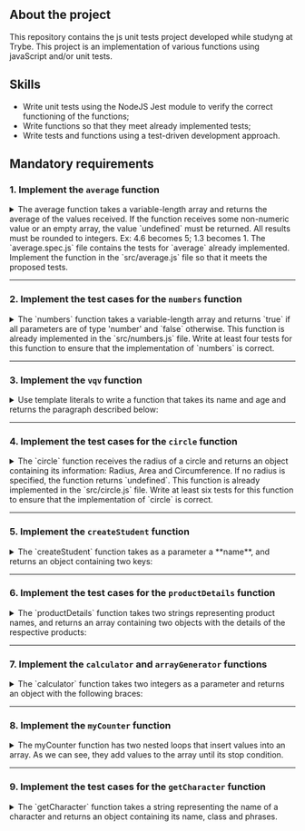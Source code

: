 ## About the project
This repository contains the js unit tests project developed while studyng at Trybe. This project is an implementation of various functions using javaScript and/or unit tests.

## Skills
- Write unit tests using the NodeJS Jest module to verify the correct functioning of the functions;
- Write functions so that they meet already implemented tests;
- Write tests and functions using a test-driven development approach.

## Mandatory requirements

### 1. Implement the `average` function

<details>
  <summary>The average function takes a variable-length array and returns the average of the values ​​received. If the function receives some non-numeric value or an empty array, the value `undefined` must be returned. All results must be rounded to integers. Ex: 4.6 becomes 5; 1.3 becomes 1. The `average.spec.js` file contains the tests for `average` already implemented. Implement the function in the `src/average.js` file so that it meets the proposed tests.</summary><br/>


  **What will be tested:**

  - It will be validated if, when receiving an array of numbers, the `average` function returns the average of its values;
  - It will be validated if, when receiving an array that contains non-numeric values, the `average` function returns `undefined`;
  - It will be validated if, when receiving an empty array, the `average` function returns `undefined`.

</details>

---

### 2. Implement the test cases for the `numbers` function

<details>
  <summary>The `numbers` function takes a variable-length array and returns `true` if all parameters are of type 'number' and `false` otherwise. This function is already implemented in the `src/numbers.js` file. Write at least four tests for this function to ensure that the implementation of `numbers` is correct.</summary><br/>

  **What will be tested:**

  - It will be validated if in the test of the `numbers` function, the function return is `true` when the array passed by parameter contains only numbers.

</details>

---

### 3. Implement the `vqv` function

<details>
  <summary>Use template literals to write a function that takes its name and age and returns the paragraph described below:</summary><br/>

  ```javascript
  `Hi, my name is Tunico!
  I'm 30 years old,
  I work at Trybe and I do a lot of programming!
  #VQV!`
  ```

  If the function is called without any parameters, the value `undefined` must be returned. The `vqv.spec.js` file contains the tests for `vqv` already implemented. Implement the function in the `src/vqv.js` file so that it meets the proposed tests.

  **What will be evaluated**

  - It will be validated if `vqv` is a function;
  - It will be validated if the `vqv` function returns string data;
  - It will be validated if the `vqv` function returns the expected phrase when passed parameters of name and age;
  - It will be validated if the `vqv` function, when called without parameter, returns `undefined`.

</details>

---

### 4. Implement the test cases for the `circle` function

<details>

  <summary>The `circle` function receives the radius of a circle and returns an object containing its information: Radius, Area and Circumference. If no radius is specified, the function returns `undefined`. This function is already implemented in the `src/circle.js` file. Write at least six tests for this function to ensure that the implementation of `circle` is correct.</summary></br>

  **What will be evaluated**

  - It will be validated if in the test of the `circle` function, when receiving a radius, the function return is an object with the correct information (Radius, Area and Circumference).

</details>

---

### 5. Implement the `createStudent` function

<details>
<summary>The `createStudent` function takes as a parameter a **name**, and returns an object containing two keys:</summary></br>

  1. **name**, containing the name passed as a parameter;
  2. **feedback**, containing a function that returns the phrase 'Jeez good person!' when being called.

  The `createStudent.spec.js` file contains the tests for `createStudent` already implemented. Implement the function in the `src/createStudent.js` file so that it meets the proposed tests.

  **What will be evaluated**

  - It will be validated if the `createStudent` function returns an object that contains two keys: `name`, containing the name passed as a parameter; and `feedback`, containing a function that returns the phrase 'Jeez good person!' when being called.

</details>

---

### 6. Implement the test cases for the `productDetails` function

<details>
  <summary>The `productDetails` function takes two strings representing product names, and returns an array containing two objects with the details of the respective products:</summary></br>

  ```javascript
  productDetails('Alcohol gel', 'Mask');
  ```

  **Returns:**

  ```js
  [
    {
      name: 'Alcohol gel'
      details: {
        productId: 'Alcohol gel123'
      }
    },
    {
      name: 'Mask'
      details: {
        productId: 'Mask123'
      }
    }
  ]
  ```

  This function is already implemented in the `src/productDetails.js` file. Write at least five tests for this function in the `tests/productDetails.js` file to ensure that the `productDetails` implementation is correct.

  **What will be evaluated**

  - It will be validated if in the test of the `productDetails` function, when receiving two strings, the function return is an array of objects and if each object contains the necessary data.

</details>

---
### 7. Implement the `calculator` and `arrayGenerator` functions

<details>
  <summary>The `calculator` function takes two integers as a parameter and returns an object with the following braces:</summary></br>
  - sum;
  - multi;
  - div;
  - sub.

  For each key, assign the corresponding operation to its key as a value:
  - `sum:` returns the result of the sum of the two numbers;
  - `mult:` returns the result of multiplying the two numbers;
  - `div:` returns the result of dividing the two numbers;
  - `sub:` returns the result of subtracting the two numbers.

  Division results should always be rounded down.

  Parameters:
  - Two whole numbers.

  Behavior:
  ```javascript
  calculator(1, 2); // { sum: 3, mult: 2, div: 0, sub: -1 }
  ```

  The `arrayGenerator` function converts objects into arrays, of keys, values ​​or both. It must take two parameters:

  - the first parameter must be a string that indicates the type of conversion;
  - the second parameter should be an object similar to the one returned by the calculator function you just developed.

  Parameters:
  - A string indicating the type of conversion;
  - An object in the format { sum: 3, mult: 2, div: 0, sub: -1 };

  Behavior:
  ```javascript
  arrayGenerator('keys', { sum: 3, mult: 2, div: 1, sub: 0 ​​}) // [ 'sum', 'mult', 'div', 'sub' ]
  arrayGenerator('values', { sum: 3, mult: 2, div: 1, sub: 0 ​​}) // [ 3, 2, 1, 0 ]
  arrayGenerator('entries', { sum: 3, mult: 2, div: 1, sub: 0 ​​}) // [ [ 'sum', 3 ], [ 'mult', 2 ], [ 'div', 1 ] , [ 'sub', 0 ] ]
  ```
  The `objPlayground.spec.js` file contains the tests for `calculator` and `arrayGenerator` already implemented. Implement the functions in the `src/objPlayground.js` file so that it meets the proposed tests.

  **What will be evaluated**

  - It will be evaluated if the `calculator` function returns the expected values;
  - It will be evaluated if the `arrayGenerator` function returns the expected values.

</details>

---

### 8. Implement the `myCounter` function

<details>
  <summary>The myCounter function has two nested loops that insert values ​​into an array. As we can see, they add values ​​to the array until its stop condition.</summary></br>

   Fix the `myCounter` function, without eliminating any of the repeat loops, so that the function returns the correct array. The `myCounter.spec.js` file contains the tests for `myCounter` already implemented. Implement the function in the `src/myCounter.js` file so that it meets the proposed tests.

  **What will be evaluated**

  - It will be validated if the `myCounter` function returns the expected data according to what is implemented in the test.

</details>

---

### 9. Implement the test cases for the `getCharacter` function

<details>

  <summary>The `getCharacter` function takes a string representing the name of a character and returns an object containing its name, class and phrases.</summary></br>

  ```javascript
  getCharacter('Arya');
  ```

  **Returns:**

  ```javascript
  {
    name: 'Arya Stark',
    class: 'Rogue',
    phrases: ['Not today', 'A girl has no name.']
  }
  ```

  This function is already implemented in the `src/getCharacter.js` file. Write at least six tests for this function in the `tests/getCharacter.spec.js` file to ensure that the implementation of `getCharacter` is correct.

  **What will be evaluated**

  - It will be validated if, in the test of the `getCharacter` function, when receiving a string, the function return is as expected - according to the table presented in the test file.
  - It will be validated if in the test of the `getCharacter` function, when not receiving any parameter, the function return is `undefined`.
  - It will be validated if the test of the `getCharacter` function checks if the parameter is case sensitive.
